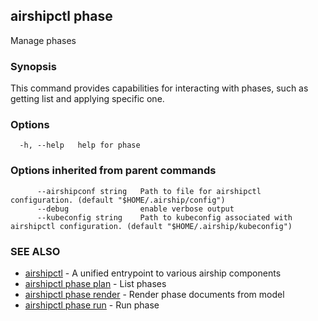 ## airshipctl phase

Manage phases

### Synopsis

This command provides capabilities for interacting with phases,
such as getting list and applying specific one.


### Options

```
  -h, --help   help for phase
```

### Options inherited from parent commands

```
      --airshipconf string   Path to file for airshipctl configuration. (default "$HOME/.airship/config")
      --debug                enable verbose output
      --kubeconfig string    Path to kubeconfig associated with airshipctl configuration. (default "$HOME/.airship/kubeconfig")
```

### SEE ALSO

* [airshipctl](airshipctl.md)	 - A unified entrypoint to various airship components
* [airshipctl phase plan](airshipctl_phase_plan.md)	 - List phases
* [airshipctl phase render](airshipctl_phase_render.md)	 - Render phase documents from model
* [airshipctl phase run](airshipctl_phase_run.md)	 - Run phase

